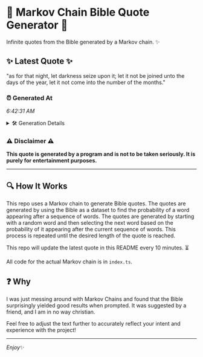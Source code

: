 # 📖 Markov Chain Bible Quote Generator 📖

Infinite quotes from the Bible generated by a Markov chain. ✨

## ✨ Latest Quote ✨
"as for that night, let darkness seize upon it; let it not be joined unto the days of the year, let it not come into the number of the months."

### ⏰ Generated At
*6:42:31 AM*

<details>
    <summary>🛠️ Generation Details</summary>
    <p>
        <strong>🌱 Seed:</strong> as<br>
        <strong>🔄 Iterations:</strong> 29<br>
        <strong>📜 Context History:</strong><br>[ as ]: for<br>[ as, for ]: that<br>[ as, for, that ]: night,<br>[ as, for, that, night, ]: let<br>[ as, for, that, night,, let ]: darkness<br>[ as, for, that, night,, let, darkness ]: seize<br>[ for, that, night,, let, darkness, seize ]: upon<br>[ that, night,, let, darkness, seize, upon ]: it;<br>[ night,, let, darkness, seize, upon, it; ]: let<br>[ let, darkness, seize, upon, it;, let ]: it<br>[ darkness, seize, upon, it;, let, it ]: not<br>[ seize, upon, it;, let, it, not ]: be<br>[ upon, it;, let, it, not, be ]: joined<br>[ it;, let, it, not, be, joined ]: unto<br>[ let, it, not, be, joined, unto ]: the<br>[ it, not, be, joined, unto, the ]: days<br>[ not, be, joined, unto, the, days ]: of<br>[ be, joined, unto, the, days, of ]: the<br>[ joined, unto, the, days, of, the ]: year,<br>[ unto, the, days, of, the, year, ]: let<br>[ the, days, of, the, year,, let ]: it<br>[ days, of, the, year,, let, it ]: not<br>[ of, the, year,, let, it, not ]: come<br>[ the, year,, let, it, not, come ]: into<br>[ year,, let, it, not, come, into ]: the<br>[ let, it, not, come, into, the ]: number<br>[ it, not, come, into, the, number ]: of<br>[ not, come, into, the, number, of ]: the<br>[ come, into, the, number, of, the ]: months.<br>
    </p>
</details>

### ⚠️ Disclaimer ⚠️
**This quote is generated by a program and is not to be taken seriously. It is purely for entertainment purposes.**

---

## 🔍 How It Works

This repo uses a Markov chain to generate Bible quotes. The quotes are generated by using the Bible as a dataset to find the probability of a word appearing after a sequence of words. The quotes are generated by starting with a random word and then selecting the next word based on the probability of it appearing after the current sequence of words. This process is repeated until the desired length of the quote is reached.

This repo will update the latest quote in this README every 10 minutes. ⏳

All code for the actual Markov chain is in `index.ts`.

## ❓ Why

I was just messing around with Markov Chains and found that the Bible surprisingly yielded good results when prompted. 
It was suggested by a friend, and I am in no way christian.

Feel free to adjust the text further to accurately reflect your intent and experience with the project!

---

*Enjoy*✨
